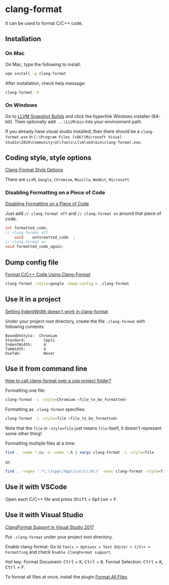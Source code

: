 # clang-format
It can be used to format C/C++ code.

## Installation

### On Mac
On Mac, type the following to install:
```sh
npm install -g clang-format
```
After installation, check help message:
```sh
clang-format -h
```

### On Windows

Go to [LLVM Snapshot Builds](https://llvm.org/builds/) and click the hyperlink Windows installer (64-bit).
Then optionally add `...\LLVM\bin` into your environment path.

If you already have visual studio installed, then there should be a `clang-format.exe` in `C:\Program Files (x86)\Microsoft Visual Studio\2019\Community\VC\Tools\Llvm\x64\bin\clang-format.exe`.

## Coding style, style options
[Clang-Format Style Options](https://clang.llvm.org/docs/ClangFormatStyleOptions.html)

There are `LLVM`, `Google`, `Chromium`, `Mozilla`, `WebKit`, `Microsoft`.

### Disabling Formatting on a Piece of Code
[Disabling Formatting on a Piece of Code](https://clang.llvm.org/docs/ClangFormatStyleOptions.html#disabling-formatting-on-a-piece-of-code)

Just add `// clang-format off` and `// clang-format on` around that piece of code.

```cpp
int formatted_code;
// clang-format off
    void    unformatted_code  ;
// clang-format on
void formatted_code_again;
```

## Dump config file

[Format C/C++ Code Using Clang-Format](https://leimao.github.io/blog/Clang-Format-Quick-Tutorial/)
```sh
clang-format -style=google -dump-config > .clang-format
```

## Use it in a project
[Setting IndentWidth doesn't work in clang-format](https://stackoverflow.com/questions/26740500/setting-indentwidth-doesnt-work-in-clang-format)

Under your project root directory, create the file `.clang-format` with following contents:

```
BasedOnStyle:  Chromium
Standard:        Cpp11
IndentWidth:     4   
TabWidth:        4   
UseTab:          Never 
```

## Use it from command line
[How to call clang-format over a cpp project folder?](https://stackoverflow.com/questions/28896909/how-to-call-clang-format-over-a-cpp-project-folder)

Formatting one file:
```sh
clang-format -i -style=Chromium <file_to_be_formatted>
```
Formatting as `.clang-format` specifies:
```sh
clang-format -i -style=file <file_to_be_formatted>
```
Note that the `file` in `-style=file` just means `file` itself, it doesn't represent some other thing!

Formatting multiple files at a time:
```sh
find . -name *.cu -o -name *.h | xargs clang-format -i -style=file
```
or:
```sh
find . -regex '.*\.\(cpp\|hpp\|cu\|c\|h\)' -exec clang-format -style=file -i {} \;
```

## Use it with VSCode
Open each C/C++ file and press <kbd>Shift</kbd> + <kbd>Option</kbd> + <kbd>F</kbd>.

## Use it with Visual Studio
[ClangFormat Support in Visual Studio 2017](https://devblogs.microsoft.com/cppblog/clangformat-support-in-visual-studio-2017-15-7-preview-1/)

Put `.clang-format` under your project root directory. 

Enable clang-format:
Go to `Tools > Options > Text Editor > C/C++ > Formatting` and check `Enable ClangFormat support`.

Hot key:
Format Document: <kbd>Ctrl</kbd> + <kbd>K</kbd>, <kbd>Ctrl</kbd> + <kbd>D</kbd>.
Format Selection: <kbd>Ctrl</kbd> + <kbd>K</kbd>, <kbd>Ctrl</kbd> + <kbd>F</kbd>.

To format all files at once, install the plugin [Format All Files](https://marketplace.visualstudio.com/items?itemName=munyabe.FormatAllFiles).
